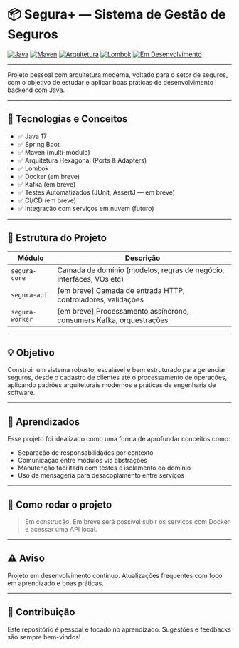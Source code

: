 # 📦 Segura+ — Sistema de Gestão de Seguros

[![Java](https://img.shields.io/badge/Java-17-blue.svg)](https://www.oracle.com/java/)
[![Maven](https://img.shields.io/badge/Maven-Build-brightgreen)](https://maven.apache.org/)
[![Arquitetura](https://img.shields.io/badge/Arquitetura-Hexagonal-purple)](https://alistair.cockburn.us/hexagonal-architecture/)
[![Lombok](https://img.shields.io/badge/Lombok-Enabled-orange)](https://projectlombok.org/)
[![Em Desenvolvimento](https://img.shields.io/badge/status-em%20desenvolvimento-yellow)](#)

---

Projeto pessoal com arquitetura moderna, voltado para o setor de seguros, com o objetivo de estudar e aplicar boas práticas de desenvolvimento backend com Java.

---

## 🚀 Tecnologias e Conceitos

- ✅ Java 17
- ✅ Spring Boot
- ✅ Maven (multi-módulo)
- ✅ Arquitetura Hexagonal (Ports & Adapters)
- ✅ Lombok
- ✅ Docker (em breve)
- ✅ Kafka (em breve)
- ✅ Testes Automatizados (JUnit, AssertJ — em breve)
- ✅ CI/CD (em breve)
- ✅ Integração com serviços em nuvem (futuro)

---

## 🧱 Estrutura do Projeto

| Módulo         | Descrição                                                                 |
|----------------|---------------------------------------------------------------------------|
| `segura-core`  | Camada de domínio (modelos, regras de negócio, interfaces, VOs etc)       |
| `segura-api`   | [em breve] Camada de entrada HTTP, controladores, validações              |
| `segura-worker`| [em breve] Processamento assíncrono, consumers Kafka, orquestrações       |

---

## 💡 Objetivo

Construir um sistema robusto, escalável e bem estruturado para gerenciar seguros, desde o cadastro de clientes até o processamento de operações, aplicando padrões arquiteturais modernos e práticas de engenharia de software.

---

## 🧠 Aprendizados

Esse projeto foi idealizado como uma forma de aprofundar conceitos como:
- Separação de responsabilidades por contexto
- Comunicação entre módulos via abstrações
- Manutenção facilitada com testes e isolamento do domínio
- Uso de mensageria para desacoplamento entre serviços

---

## 📂 Como rodar o projeto

> Em construção. Em breve será possível subir os serviços com Docker e acessar uma API local.

---

## ⚠️ Aviso

Projeto em desenvolvimento contínuo. Atualizações frequentes com foco em aprendizado e boas práticas.

---

## 🤝 Contribuição

Este repositório é pessoal e focado no aprendizado. Sugestões e feedbacks são sempre bem-vindos!
